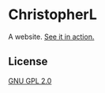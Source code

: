 # ChristopherL
A website. [See it in action.](http://christopherl.com)

## License
[GNU GPL 2.0](http://www.gnu.org/licenses/gpl-2.0.html)

